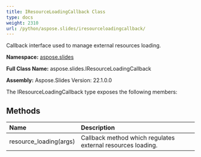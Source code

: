 ```yaml
---
title: IResourceLoadingCallback Class
type: docs
weight: 2310
url: /python/aspose.slides/iresourceloadingcallback/
---
```


Callback interface used to manage external resources loading.

**Namespace:** [aspose.slides](/python/aspose.slides/)

**Full Class Name:** aspose.slides.IResourceLoadingCallback

**Assembly:**  Aspose.Slides Version: 22.1.0.0

The IResourceLoadingCallback type exposes the following members:
## **Methods**
|**Name**|**Description**|
| :- | :- |
|resource_loading(args)|Callback method which regulates external resources loading.|
